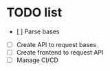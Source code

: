 # TODO list

- [ ] Parse bases
- [ ] Create API to request bases
- [ ] Create frontend to request API
- [ ] Manage CI/CD
